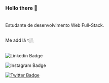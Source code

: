 ### Hello there 👋<br><br>

Estudante de desenvolvimento Web Full-Stack. <br> <br>

Me add lá 👇🏼 <br><br>

![Linkedin Badge](https://img.shields.io/badge/LinkedIn-0077B5?style=for-the-badge&logo=linkedin&logoColor=white&link=https://www.linkedin.com/in/carlos-cesar-774a7a27)<br>

![Instagram Badge](https://img.shields.io/badge/Instagram-E4405F?style=for-the-badge&logo=instagram&logoColor=white&link=https://www.instagram.com/cesar.sotnas)<br>

[![Twitter Badge](https://img.shields.io/badge/Twitter-1DA1F2?style=for-the-badge&logo=twitter&logoColor=white)](https://twitter.com/CarlosCesariana)<br>


